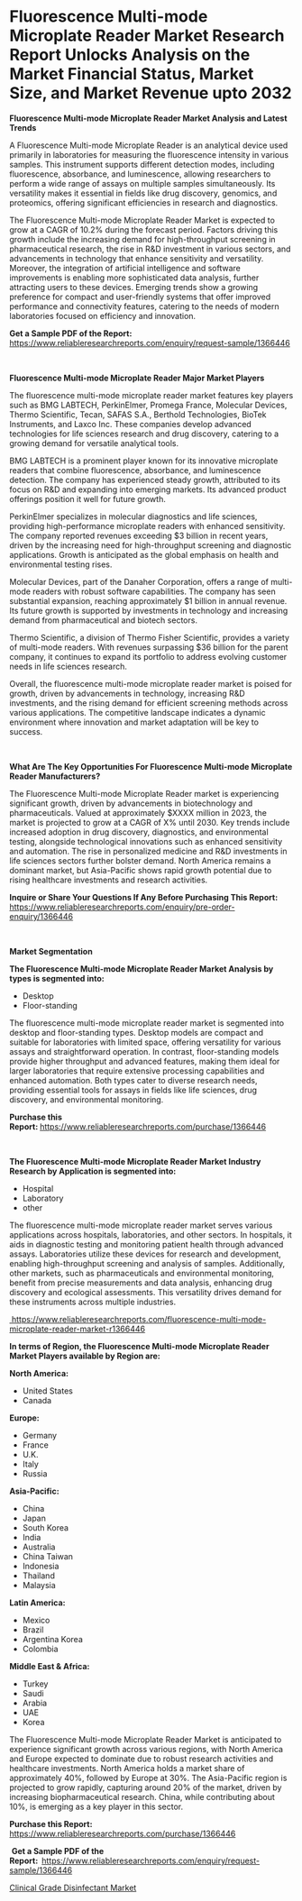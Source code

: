 <p><h1>Fluorescence Multi-mode Microplate Reader Market Research Report Unlocks Analysis on the Market Financial Status, Market Size, and Market Revenue upto 2032</h1></p><p><strong>Fluorescence Multi-mode Microplate Reader Market Analysis and Latest Trends</strong></p>
<p><p>A Fluorescence Multi-mode Microplate Reader is an analytical device used primarily in laboratories for measuring the fluorescence intensity in various samples. This instrument supports different detection modes, including fluorescence, absorbance, and luminescence, allowing researchers to perform a wide range of assays on multiple samples simultaneously. Its versatility makes it essential in fields like drug discovery, genomics, and proteomics, offering significant efficiencies in research and diagnostics.</p><p>The Fluorescence Multi-mode Microplate Reader Market is expected to grow at a CAGR of 10.2% during the forecast period. Factors driving this growth include the increasing demand for high-throughput screening in pharmaceutical research, the rise in R&D investment in various sectors, and advancements in technology that enhance sensitivity and versatility. Moreover, the integration of artificial intelligence and software improvements is enabling more sophisticated data analysis, further attracting users to these devices. Emerging trends show a growing preference for compact and user-friendly systems that offer improved performance and connectivity features, catering to the needs of modern laboratories focused on efficiency and innovation.</p></p>
<p><strong>Get a Sample PDF of the Report:&nbsp;</strong> <a href="https://www.reliableresearchreports.com/enquiry/request-sample/1366446?utm_campaign=2930&utm_medium=2&utm_source=Github&utm_content=ia&utm_term=22032025&utm_id=fluorescence-multi-mode-microplate-reader">https://www.reliableresearchreports.com/enquiry/request-sample/1366446</a></p>
<p>&nbsp;</p>
<p><strong>Fluorescence Multi-mode Microplate Reader Major Market Players</strong></p>
<p><p>The fluorescence multi-mode microplate reader market features key players such as BMG LABTECH, PerkinElmer, Promega France, Molecular Devices, Thermo Scientific, Tecan, SAFAS S.A., Berthold Technologies, BioTek Instruments, and Laxco Inc. These companies develop advanced technologies for life sciences research and drug discovery, catering to a growing demand for versatile analytical tools.</p><p>BMG LABTECH is a prominent player known for its innovative microplate readers that combine fluorescence, absorbance, and luminescence detection. The company has experienced steady growth, attributed to its focus on R&D and expanding into emerging markets. Its advanced product offerings position it well for future growth.</p><p>PerkinElmer specializes in molecular diagnostics and life sciences, providing high-performance microplate readers with enhanced sensitivity. The company reported revenues exceeding $3 billion in recent years, driven by the increasing need for high-throughput screening and diagnostic applications. Growth is anticipated as the global emphasis on health and environmental testing rises.</p><p>Molecular Devices, part of the Danaher Corporation, offers a range of multi-mode readers with robust software capabilities. The company has seen substantial expansion, reaching approximately $1 billion in annual revenue. Its future growth is supported by investments in technology and increasing demand from pharmaceutical and biotech sectors.</p><p>Thermo Scientific, a division of Thermo Fisher Scientific, provides a variety of multi-mode readers. With revenues surpassing $36 billion for the parent company, it continues to expand its portfolio to address evolving customer needs in life sciences research.</p><p>Overall, the fluorescence multi-mode microplate reader market is poised for growth, driven by advancements in technology, increasing R&D investments, and the rising demand for efficient screening methods across various applications. The competitive landscape indicates a dynamic environment where innovation and market adaptation will be key to success.</p></p>
<p>&nbsp;</p>
<p><strong>What Are The Key Opportunities For Fluorescence Multi-mode Microplate Reader Manufacturers?</strong></p>
<p><p>The Fluorescence Multi-mode Microplate Reader market is experiencing significant growth, driven by advancements in biotechnology and pharmaceuticals. Valued at approximately $XXXX million in 2023, the market is projected to grow at a CAGR of X% until 2030. Key trends include increased adoption in drug discovery, diagnostics, and environmental testing, alongside technological innovations such as enhanced sensitivity and automation. The rise in personalized medicine and R&D investments in life sciences sectors further bolster demand. North America remains a dominant market, but Asia-Pacific shows rapid growth potential due to rising healthcare investments and research activities.</p></p>
<p><strong>Inquire or Share Your Questions If Any Before Purchasing This Report:</strong> <a href="https://www.reliableresearchreports.com/enquiry/pre-order-enquiry/1366446?utm_campaign=2930&utm_medium=2&utm_source=Github&utm_content=ia&utm_term=22032025&utm_id=fluorescence-multi-mode-microplate-reader">https://www.reliableresearchreports.com/enquiry/pre-order-enquiry/1366446</a></p>
<p>&nbsp;</p>
<p><strong>Market Segmentation</strong></p>
<p><strong>The Fluorescence Multi-mode Microplate Reader Market Analysis by types is segmented into:</strong></p>
<p><ul><li>Desktop</li><li>Floor-standing</li></ul></p>
<p><p>The fluorescence multi-mode microplate reader market is segmented into desktop and floor-standing types. Desktop models are compact and suitable for laboratories with limited space, offering versatility for various assays and straightforward operation. In contrast, floor-standing models provide higher throughput and advanced features, making them ideal for larger laboratories that require extensive processing capabilities and enhanced automation. Both types cater to diverse research needs, providing essential tools for assays in fields like life sciences, drug discovery, and environmental monitoring.</p></p>
<p><strong>Purchase this Report:&nbsp;</strong><a href="https://www.reliableresearchreports.com/purchase/1366446?utm_campaign=2930&utm_medium=2&utm_source=Github&utm_content=ia&utm_term=22032025&utm_id=fluorescence-multi-mode-microplate-reader">https://www.reliableresearchreports.com/purchase/1366446</a></p>
<p>&nbsp;</p>
<p><strong>The Fluorescence Multi-mode Microplate Reader Market Industry Research by Application is segmented into:</strong></p>
<p><ul><li>Hospital</li><li>Laboratory</li><li>other</li></ul></p>
<p><p>The fluorescence multi-mode microplate reader market serves various applications across hospitals, laboratories, and other sectors. In hospitals, it aids in diagnostic testing and monitoring patient health through advanced assays. Laboratories utilize these devices for research and development, enabling high-throughput screening and analysis of samples. Additionally, other markets, such as pharmaceuticals and environmental monitoring, benefit from precise measurements and data analysis, enhancing drug discovery and ecological assessments. This versatility drives demand for these instruments across multiple industries.</p></p>
<p><a href="https://www.reliableresearchreports.com/fluorescence-multi-mode-microplate-reader-market-r1366446?utm_campaign=2930&utm_medium=2&utm_source=Github&utm_content=ia&utm_term=22032025&utm_id=fluorescence-multi-mode-microplate-reader">&nbsp;https://www.reliableresearchreports.com/fluorescence-multi-mode-microplate-reader-market-r1366446</a></p>
<p><strong>In terms of Region, the Fluorescence Multi-mode Microplate Reader Market Players available by Region are:</strong></p>
<p>
    <p> <strong> North America: </strong>
        <ul>
            <li>United States</li>
            <li>Canada</li>
        </ul>
        </p> 
    <p> <strong> Europe: </strong>
        <ul>
            <li>Germany</li>
            <li>France</li>
            <li>U.K.</li>
            <li>Italy</li>
            <li>Russia</li>
        </ul>
        </p> 
    <p> <strong> Asia-Pacific: </strong>
        <ul>
            <li>China</li>
            <li>Japan</li>
            <li>South Korea</li>
            <li>India</li>
            <li>Australia</li>
            <li>China Taiwan</li>
            <li>Indonesia</li>
            <li>Thailand</li>
            <li>Malaysia</li>
        </ul>
        </p> 
    <p> <strong> Latin America: </strong>
        <ul>
            <li>Mexico</li>
            <li>Brazil</li>
            <li>Argentina Korea</li>
            <li>Colombia</li>
        </ul>
        </p> 
    <p> <strong> Middle East & Africa: </strong>
        <ul>
            <li>Turkey</li>
            <li>Saudi</li>
            <li>Arabia</li>
            <li>UAE</li>
            <li>Korea</li>
        </ul>
    </p>
    </p>
<p><p>The Fluorescence Multi-mode Microplate Reader Market is anticipated to experience significant growth across various regions, with North America and Europe expected to dominate due to robust research activities and healthcare investments. North America holds a market share of approximately 40%, followed by Europe at 30%. The Asia-Pacific region is projected to grow rapidly, capturing around 20% of the market, driven by increasing biopharmaceutical research. China, while contributing about 10%, is emerging as a key player in this sector.</p></p>
<p><strong>Purchase this Report: </strong><a href="https://www.reliableresearchreports.com/purchase/1366446?utm_campaign=2930&utm_medium=2&utm_source=Github&utm_content=ia&utm_term=22032025&utm_id=fluorescence-multi-mode-microplate-reader">https://www.reliableresearchreports.com/purchase/1366446</a></p>
<p>&nbsp;<strong>Get a Sample PDF of the Report:&nbsp;&nbsp;</strong><a href="https://www.reliableresearchreports.com/enquiry/request-sample/1366446?utm_campaign=2930&utm_medium=2&utm_source=Github&utm_content=ia&utm_term=22032025&utm_id=fluorescence-multi-mode-microplate-reader">https://www.reliableresearchreports.com/enquiry/request-sample/1366446</a></p>
<p><strong></strong></p>
<p><p><a href="https://github.com/paljuhubeyde/Market-Research-Report-List-1/blob/main/clinical-grade-disinfectant-market.md?utm_campaign=2930&utm_medium=2&utm_source=Github&utm_content=ia&utm_term=22032025&utm_id=fluorescence-multi-mode-microplate-reader">Clinical Grade Disinfectant Market</a></p></p>